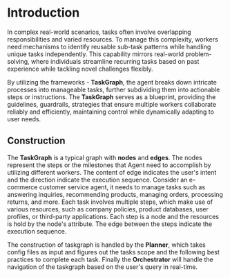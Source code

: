 # Introduction
In complex real-world scenarios, tasks often involve overlapping responsibilities and varied resources. To manage this complexity, workers need mechanisms to identify reusable sub-task patterns while handling unique tasks independently. This capability mirrors real-world problem-solving, where individuals streamline recurring tasks based on past experience while tackling novel challenges flexibly.

By utilizing the frameworks - **TaskGraph**, the agent breaks down intricate processes into manageable tasks, further subdividing them into actionable steps or instructions. The **TaskGraph** serves as a blueprint, providing the guidelines, guardrails, strategies that ensure multiple workers collaborate reliably and efficiently, maintaining control while dynamically adapting to user needs.

## Construction
The **TaskGraph** is a typical graph with **nodes** and **edges**. The nodes represent the steps or the milestones that Agent need to accomplish by utilizing different workers. The content of edge indicates the user's intent and the direction indicate the execution sequence. Consider an e-commerce customer service agent, it needs to manage tasks such as answering inquiries, recommending products, managing orders, processing returns, and more. Each task involves multiple steps, which make use of various resources, such as company policies, product databases, user profiles, or third-party applications. Each step is a node and the resources is hold by the node's attribute. The edge between the steps indicate the execution sequence. 

The construction of taskgraph is handled by the **Planner**, which takes config files as input and figures out the tasks scope and the following best practices to complete each task. Finally the **Orchestrator** will handle the navigation of the taskgraph based on the user's query in real-time. 

